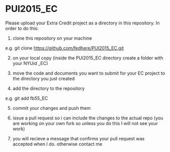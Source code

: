 # PUI2015_EC
Please upload your Extra Credit project as a directory in this repository. In order to do this: 

1) clone this repository on your machine

e.g. git clone https://github.com/fedhere/PUI2015_EC.git


2) on your local copy (inside the PUI2015_EC directory create a folder with your NYUid <NYUid>_EC)

3) move the code and documents you want to submit for your EC project to the directory you just created

4) add the directory to the repository 

e.g. git add fb55_EC

5) commit your changes and push them

6) issue a pull request so i can include the changes to the actual repo (you are working on your own fork so unless you do this I will not see your work) 

7) you will recieve a message that confirms your pull request was accepted when I do. otherwise contact me

